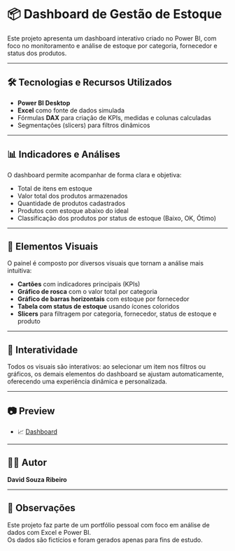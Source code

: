 # 📦 Dashboard de Gestão de Estoque 

Este projeto apresenta um dashboard interativo criado no Power BI, com foco no monitoramento e análise de estoque por categoria, fornecedor e status dos produtos.

---

## 🛠️ Tecnologias e Recursos Utilizados

- **Power BI Desktop**
- **Excel** como fonte de dados simulada
- Fórmulas **DAX** para criação de KPIs, medidas e colunas calculadas
- Segmentações (slicers) para filtros dinâmicos

---

## 📊 Indicadores e Análises

O dashboard permite acompanhar de forma clara e objetiva:

- Total de itens em estoque
- Valor total dos produtos armazenados
- Quantidade de produtos cadastrados
- Produtos com estoque abaixo do ideal
- Classificação dos produtos por status de estoque (Baixo, OK, Ótimo)

---

## 🎨 Elementos Visuais

O painel é composto por diversos visuais que tornam a análise mais intuitiva:

- **Cartões** com indicadores principais (KPIs)
- **Gráfico de rosca** com o valor total por categoria
- **Gráfico de barras horizontais** com estoque por fornecedor
- **Tabela com status de estoque** usando ícones coloridos
- **Slicers** para filtragem por categoria, fornecedor, status de estoque e produto

---

## 🔁 Interatividade

Todos os visuais são interativos: ao selecionar um item nos filtros ou gráficos, os demais elementos do dashboard se ajustam automaticamente, oferecendo uma experiência dinâmica e personalizada.

---

## 📷 Preview

- 📈 [Dashboard](./Imagens/dashboard_gestaovendas.png)

---

## 👨‍💻 Autor

**David Souza Ribeiro**  

---

## 📝 Observações

Este projeto faz parte de um portfólio pessoal com foco em análise de dados com Excel e Power BI.  
Os dados são fictícios e foram gerados apenas para fins de estudo.
